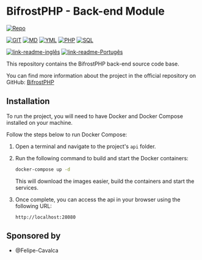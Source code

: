 # BifrostPHP - Back-end Module

[![Repo](https://img.shields.io/badge/Bifrost-Back-blue)](./)

[![GIT](https://img.shields.io/badge/GIT-orange)](./)
[![MD](https://img.shields.io/badge/MD-darkblue)](./)
[![YML](https://img.shields.io/badge/YML-darkblue)](./)
[![PHP](https://img.shields.io/badge/PHP-blue)](./)
[![SQL](https://img.shields.io/badge/SQL-orange)](./)

[![link-readme-inglês](https://img.shields.io/badge/README-English/Inglês-red)](./README.md)
[![link-readme-Portugês](https://img.shields.io/badge/README-Portuguese/Portugês-green)](./README-PT.md)

This repository contains the BifrostPHP back-end source code base.

You can find more information about the project in the official repository on GitHub: [BifrostPHP](https://github.com/Felipe-Cavalca/BifrostPHP)

## Installation

To run the project, you will need to have Docker and Docker Compose installed on your machine.

Follow the steps below to run Docker Compose:

1. Open a terminal and navigate to the project's `api` folder.

2. Run the following command to build and start the Docker containers:

    ```bash
    docker-compose up -d
    ```

    This will download the images easier, build the containers and start the services.

3. Once complete, you can access the api in your browser using the following URL:

    ```http
    http://localhost:28080
    ```

## Sponsored by

* @Felipe-Cavalca
